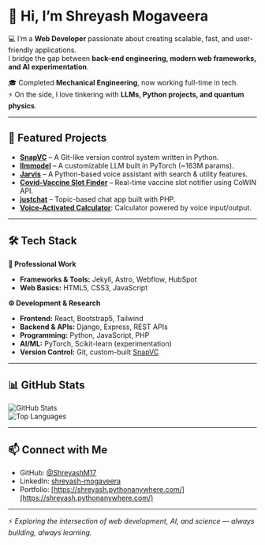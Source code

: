 # 👋 Hi, I’m Shreyash Mogaveera

💻 I’m a **Web Developer** passionate about creating scalable, fast, and user-friendly applications.  
I bridge the gap between **back-end engineering, modern web frameworks, and AI experimentation**.

🎓 Completed **Mechanical Engineering**, now working full-time in tech.  
⚡ On the side, I love tinkering with **LLMs, Python projects, and quantum physics**.

---

## 🚀 Featured Projects
- [**SnapVC**](https://github.com/ShreyashM17/SnapVC) – A Git-like version control system written in Python.  
- [**llmmodel**](https://github.com/ShreyashM17/llmmodel) – A customizable LLM built in PyTorch (~163M params).  
- [**Jarvis**](https://github.com/ShreyashM17/Jarvis) – A Python-based voice assistant with search & utility features.  
- [**Covid-Vaccine Slot Finder**](https://github.com/ShreyashM17/covid-vaccine-slot-finder) – Real-time vaccine slot notifier using CoWIN API.  
- [**justchat**](https://github.com/ShreyashM17/justchat) – Topic-based chat app built with PHP.  
- [**Voice-Activated Calculator**](https://github.com/ShreyashM17/Voice-activated-calculator): Calculator powered by voice input/output.

---

## 🛠️ Tech Stack

**💼 Professional Work**  
- **Frameworks & Tools:** Jekyll, Astro, Webflow, HubSpot  
- **Web Basics:** HTML5, CSS3, JavaScript  

**⚙️ Development & Research**
- **Frontend:** React, Bootstrap5, Tailwind  
- **Backend & APIs:** Django, Express, REST APIs  
- **Programming:** Python, JavaScript, PHP  
- **AI/ML:** PyTorch, Scikit-learn (experimentation)  
- **Version Control:** Git, custom-built [SnapVC](https://github.com/ShreyashM17/SnapVC)  

---

## 📊 GitHub Stats
![GitHub Stats](https://github-readme-stats.vercel.app/api?username=ShreyashM17&show_icons=true&theme=dark)  
![Top Languages](https://github-readme-stats.vercel.app/api/top-langs/?username=ShreyashM17&layout=compact&theme=dark)

---

## 📫 Connect with Me
- GitHub: [@ShreyashM17](https://github.com/ShreyashM17)  
- LinkedIn: [shreyash-mogaveera](www.linkedin.com/in/shreyash-mogaveera)
- Portfolio: [https://shreyash.pythonanywhere.com/](https://shreyash.pythonanywhere.com/)

---

⚡ *Exploring the intersection of web development, AI, and science — always building, always learning.*
